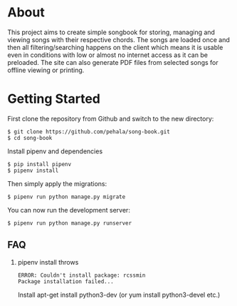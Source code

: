 
# About
This project aims to create simple songbook for storing, managing and viewing songs with their respective chords. The songs are loaded once and then all filtering/searching happens on the client which means it is usable even in conditions with low or almost no internet access as it can be preloaded. The site can also generate PDF files from selected songs for offline viewing or printing.

# Getting Started

First clone the repository from Github and switch to the new directory:

    $ git clone https://github.com/pehala/song-book.git
    $ cd song-book
    
Install pipenv and dependencies

    $ pip install pipenv
    $ pipenv install 
    
Then simply apply the migrations:

    $ pipenv run python manage.py migrate

You can now run the development server:

    $ pipenv run python manage.py runserver

## FAQ

1. pipenv install throws 

       ERROR: Couldn't install package: rcssmin
       Package installation failed...

    Install apt-get install python3-dev (or yum install python3-devel etc.)

